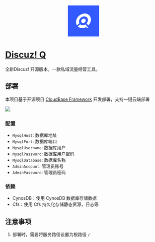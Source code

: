 <p align="center">
  <img height="100px" src="./logo.png" />
</p>

# [Discuz! Q](https://gitee.com/Discuz/Discuz-Q)

全新Discuz! 开源版本，一款私域流量经营工具。

## 部署

本项目基于开源项目 [CloudBase Framework](https://github.com/Tencent/cloudbase-framework) 开发部署，支持一键云端部署

[![](https://main.qcloudimg.com/raw/67f5a389f1ac6f3b4d04c7256438e44f.svg)](https://console.cloud.tencent.com/tcb/env/index?action=CreateAndDeployCloudBaseProject&appUrl=https%3A%2F%2Fgithub.com%2FTencent-Cloud-Plugins%2FTencentCloudBase-DZQ&branch=dzq-v3.0.211104)

### 配置
- `MysqlHost`: 数据库地址
- `MysqlPort`: 数据库端口
- `MysqlUsername`: 数据库用户
- `MysqlPassword`: 数据库用户密码
- `MysqlDatabase`: 数据库名称
- `AdminAccount`: 管理员账号
- `AdminPassword`: 管理员密码


### 依赖

- CynosDB：使用 CynosDB 数据库存储数据
- Cfs：使用 Cfs 持久化存储静态资源，日志等

## 注意事项

1. 部署时，需要将服务路径设置为根路径 `/`
